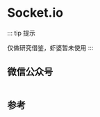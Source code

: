 # Socket.io

::: tip 提示

仅做研究借鉴，虾婆暂未使用
:::

## 微信公众号

<img :src="$withBase('/image/qrcode_xiaperio_430.jpg')" style="width:250px;"/>

## 参考
